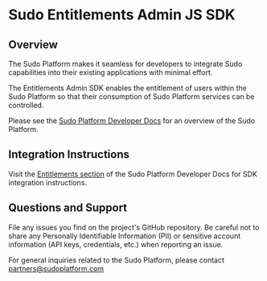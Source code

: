 # Sudo Entitlements Admin JS SDK

## Overview

The Sudo Platform makes it seamless for developers to integrate Sudo capabilities into their existing applications with minimal effort.

The Entitlements Admin SDK enables the entitlement of users within the Sudo Platform so that their consumption of Sudo Platform services can be controlled.

Please see the [Sudo Platform Developer Docs](https://sudoplatform.com/docs) for an overview of the Sudo Platform.

## Integration Instructions

Visit the [Entitlements section](https://docs.sudoplatform.com/guides/entitlements) of the Sudo Platform Developer Docs for SDK integration instructions.

## Questions and Support

File any issues you find on the project's GitHub repository. Be careful not to share any Personally Identifiable Information (PII) or sensitive account information (API keys, credentials, etc.) when reporting an issue.

For general inquiries related to the Sudo Platform, please contact [partners@sudoplatform.com](mailto:partners@sudoplatform.com)
